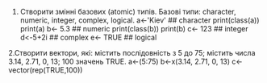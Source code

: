 1. Створити змінні базових (atomic) типів. Базові типи: character, numeric, integer, complex, logical.
a<-'Kiev' ## character
print(class(a))
print(a)
b<- 5.3 ## numeric
print(class(b))
print(b)
c<- 123 ## integer
d<-5+2i ## complex
e<- TRUE ## logical

2.Створити вектори, які: містить послідовність з 5 до 75; містить числа 3.14, 2.71, 0, 13; 100 значень TRUE.
a<-(5:75)
b<-x(3.14, 2.71, 0, 13)
c<-vector(rep(TRUE,100))
